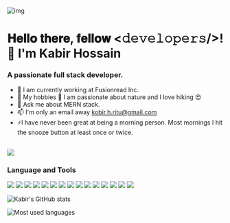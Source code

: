 
![img](https://user-images.githubusercontent.com/104571104/205431560-27c1af4b-ae44-4f48-9b14-1eaa904f9476.jpg)


# 𝐇𝐞𝐥𝐥𝐨 𝐭𝐡𝐞𝐫𝐞, 𝐟𝐞𝐥𝐥𝐨𝐰 <𝚍𝚎𝚟𝚎𝚕𝚘𝚙𝚎𝚛𝚜/>!  👋  I'm Kabir Hossain  
### A passionate full stack developer.



- 🌱 I am currently working at Fusionread Inc. 
- 🌴 My hobbies 🥾 I am passionate about nature and I love hiking 😍
- 💬 Ask me about MERN stack.
- 📫 I'm only an email away kobir.h.ritu@gmail.com
- ⚡I have never been great at being a morning person. Most mornings I hit the snooze button at least once or twice. 

## ![](https://komarev.com/ghpvc/?username=kobir1989)


### Language and Tools
![](https://img.shields.io/badge/-HTML-e34f26?logo=html5&logoColor=fff)
![](https://img.shields.io/badge/-CSS-1572B6?logo=css3&logoColor=fff)
![](https://img.shields.io/badge/-Bootstrap-7952B3?logo=bootstrap&logoColor=fff)
![](https://img.shields.io/badge/-Tailwind-06B6D4?logo=tailwindcss&logoColor=fff)
![](https://img.shields.io/badge/-Sass-CC6699?logo=sass&logoColor=fff)
![](https://img.shields.io/badge/-MUI-007FFF?logo=mui&logoColor=fff)
![](https://img.shields.io/badge/-JavsScript-F7DF1E?logo=javascript&logoColor=000)
![](https://img.shields.io/badge/-React-61DAFB?logo=react&logoColor=fff)
![](https://img.shields.io/badge/-Redux-764ABC?logo=redux&logoColor=fff)
![](https://img.shields.io/badge/-Node.js-339933?logo=node.js&logoColor=fff)
![](https://img.shields.io/badge/-Express-000000?logo=express&logoColor=fff)
![](https://img.shields.io/badge/-MongoDb-47A248?logo=mongodb&logoColor=fff)
![](https://img.shields.io/badge/-MySQL-4479A1?logo=mysql&logoColor=fff)
![](https://img.shields.io/badge/-git-e34f26?logo=git&logoColor=fff)
![](https://img.shields.io/badge/-typescript-007acc?logo=typescript&logoColor=fff)


![Kabir's GitHub stats](https://github-readme-stats.vercel.app/api?username=kobir1989&&show_icons=true&title_color=38f53b&icon_color=a80d56&text_color=38f53b&bg_color=282928)

![Most used languages](https://github-readme-stats.vercel.app/api/top-langs/?username=kobir1989&show_icons=true&title_color=38f53b&icon_color=a80d56&text_color=38f53b&bg_color=282928)

 
